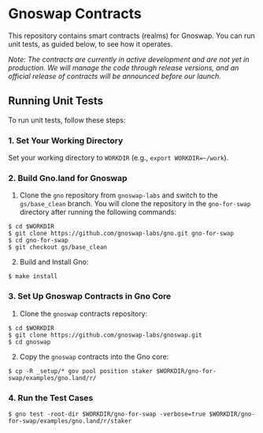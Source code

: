 # Gnoswap Contracts

This repository contains smart contracts (realms) for Gnoswap. You can run unit tests, as guided below, to see how it operates.

_Note: The contracts are currently in active development and are not yet in production. We will manage the code through release versions, and an official release of contracts will be announced before our launch._


## Running Unit Tests

To run unit tests, follow these steps:

### 1. Set Your Working Directory
Set your working directory to `WORKDIR` (e.g., `export WORKDIR=~/work`).

### 2. Build Gno.land for Gnoswap
1. Clone the `gno` repository from `gnoswap-labs` and switch to the `gs/base_clean` branch. You will clone the repository in the `gno-for-swap` directory after running the following commands:

```
$ cd $WORKDIR
$ git clone https://github.com/gnoswap-labs/gno.git gno-for-swap
$ cd gno-for-swap
$ git checkout gs/base_clean
```

2. Build and Install Gno:

```
$ make install
```


### 3. Set Up Gnoswap Contracts in Gno Core

1. Clone the `gnoswap` contracts repository:

```
$ cd $WORKDIR
$ git clone https://github.com/gnoswap-labs/gnoswap.git
$ cd gnoswap
```

2. Copy the `gnoswap` contracts into the Gno core:

```
$ cp -R _setup/* gov pool position staker $WORKDIR/gno-for-swap/examples/gno.land/r/
```

### 4. Run the Test Cases

```
$ gno test -root-dir $WORKDIR/gno-for-swap -verbose=true $WORKDIR/gno-for-swap/examples/gno.land/r/staker
```

